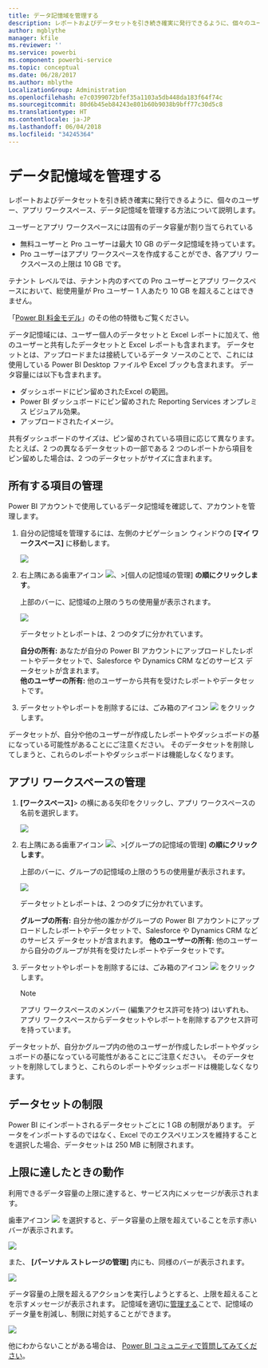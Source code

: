 ```yaml
---
title: データ記憶域を管理する
description: レポートおよびデータセットを引き続き確実に発行できるように、個々のユーザー、アプリ ワークスペース、データ記憶域を管理する方法について説明します。
author: mgblythe
manager: kfile
ms.reviewer: ''
ms.service: powerbi
ms.component: powerbi-service
ms.topic: conceptual
ms.date: 06/28/2017
ms.author: mblythe
LocalizationGroup: Administration
ms.openlocfilehash: e7c0399072bfef35a1103a5db448da183f64f74c
ms.sourcegitcommit: 80d6b45eb84243e801b60b9038b9bff77c30d5c8
ms.translationtype: HT
ms.contentlocale: ja-JP
ms.lasthandoff: 06/04/2018
ms.locfileid: "34245364"
---
```

# <a name="manage-your-data-storage"></a>データ記憶域を管理する
レポートおよびデータセットを引き続き確実に発行できるように、個々のユーザー、アプリ ワークスペース、データ記憶域を管理する方法について説明します。

ユーザーとアプリ ワークスペースには固有のデータ容量が割り当てられている

* 無料ユーザーと Pro ユーザーは最大 10 GB のデータ記憶域を持っています。
* Pro ユーザーはアプリ ワークスペースを作成することができ、各アプリ ワークスペースの上限は 10 GB です。

テナント レベルでは、テナント内のすべての Pro ユーザーとアプリ ワークスペースにおいて、総使用量が Pro ユーザー 1 人あたり 10 GB を超えることはできません。

「[Power BI 料金モデル](https://powerbi.microsoft.com/pricing)」のその他の特徴もご覧ください。

データ記憶域には、ユーザー個人のデータセットと Excel レポートに加えて、他のユーザーと共有したデータセットと Excel レポートも含まれます。 データセットとは、アップロードまたは接続しているデータ ソースのことで、これには使用している Power BI Desktop ファイルや Excel ブックも含まれます。 データ容量には以下も含まれます。

* ダッシュボードにピン留めされたExcel の範囲。
* Power BI ダッシュボードにピン留めされた Reporting Services オンプレミス ビジュアル効果。
* アップロードされたイメージ。

共有ダッシュボードのサイズは、ピン留めされている項目に応じて異なります。 たとえば、2 つの異なるデータセットの一部である 2 つのレポートから項目をピン留めした場合は、2 つのデータセットがサイズに含まれます。

<a name="manage"/>

## <a name="manage-items-owned-by-you"></a>所有する項目の管理
Power BI アカウントで使用しているデータ記憶域を確認して、アカウントを管理します。

1. 自分の記憶域を管理するには、左側のナビゲーション ウィンドウの **[マイ ワークスペース]** に移動します。
   
    ![](media/service-admin-manage-your-data-storage-in-power-bi/pbi_myworkspace.png)
2. 右上隅にある歯車アイコン ![](media/service-admin-manage-your-data-storage-in-power-bi/pbi_gearicon.png)、\>[個人の記憶域の管理] **の順にクリックします**。
   
    上部のバーに、記憶域の上限のうちの使用量が表示されます。
   
    ![](media/service-admin-manage-your-data-storage-in-power-bi/pbi_persnlstorage.png)
   
    データセットとレポートは、2 つのタブに分かれています。
   
    **自分の所有:** あなたが自分の Power BI アカウントにアップロードしたレポートやデータセットで、Salesforce や Dynamics CRM などのサービス データセットが含まれます。  
    **他のユーザーの所有:** 他のユーザーから共有を受けたレポートやデータセットです。
3. データセットやレポートを削除するには、ごみ箱のアイコン ![](media/service-admin-manage-your-data-storage-in-power-bi/pbi_deleteicon.png) をクリックします。

データセットが、自分や他のユーザーが作成したレポートやダッシュボードの基になっている可能性があることにご注意ください。 そのデータセットを削除してしまうと、これらのレポートやダッシュボードは機能しなくなります。

## <a name="manage-your-app-workspace"></a>アプリ ワークスペースの管理
1. **[ワークスペース]**\> の横にある矢印をクリックし、アプリ ワークスペースの名前を選択します。
   
    ![](media/service-admin-manage-your-data-storage-in-power-bi/pbi_groupworkspaces.png)
2. 右上隅にある歯車アイコン ![](media/service-admin-manage-your-data-storage-in-power-bi/pbi_gearicon.png)、\>[グループの記憶域の管理] **の順にクリックします**。
   
    上部のバーに、グループの記憶域の上限のうちの使用量が表示されます。
   
    ![](media/service-admin-manage-your-data-storage-in-power-bi/pbi_groupstorage.png)
   
    データセットとレポートは、2 つのタブに分かれています。
   
    **グループの所有:** 自分か他の誰かがグループの Power BI アカウントにアップロードしたレポートやデータセットで、Salesforce や Dynamics CRM などのサービス データセットが含まれます。
    **他のユーザーの所有:** 他のユーザーから自分のグループが共有を受けたレポートやデータセットです。
3. データセットやレポートを削除するには、ごみ箱のアイコン ![](media/service-admin-manage-your-data-storage-in-power-bi/pbi_deleteicon.png) をクリックします。
   
   > [!NOTE]
   > アプリ ワークスペースのメンバー (編集アクセス許可を持つ) はいずれも、アプリ ワークスペースからデータセットやレポートを削除するアクセス許可を持っています。
   > 
   > 

データセットが、自分かグループ内の他のユーザーが作成したレポートやダッシュボードの基になっている可能性があることにご注意ください。 そのデータセットを削除してしまうと、これらのレポートやダッシュボードは機能しなくなります。

## <a name="dataset-limits"></a>データセットの制限
Power BI にインポートされるデータセットごとに 1 GB の制限があります。 データをインポートするのではなく、Excel でのエクスペリエンスを維持することを選択した場合、データセットは 250 MB に制限されます。

## <a name="what-happens-when-you-hit-a-limit"></a>上限に達したときの動作
利用できるデータ容量の上限に達すると、サービス内にメッセージが表示されます。 

歯車アイコン ![](media/service-admin-manage-your-data-storage-in-power-bi/pbi_gearicon.png) を選択すると、データ容量の上限を超えていることを示す赤いバーが表示されます。

![](media/service-admin-manage-your-data-storage-in-power-bi/manage-storage-limit.png)

また、 **[パーソナル ストレージの管理]** 内にも、同様のバーが表示されます。

 ![](media/service-admin-manage-your-data-storage-in-power-bi/manage-storage-limit2.png)

 データ容量の上限を超えるアクションを実行しようとすると、上限を超えることを示すメッセージが表示されます。 記憶域を適切に[管理する](#manage)ことで、記憶域のデータ量を削減し、制限に対処することができます。

 ![](media/service-admin-manage-your-data-storage-in-power-bi/powerbi-pro-over-limit.png)

 他にわからないことがある場合は、 [Power BI コミュニティで質問してみてください](http://community.powerbi.com/)。


